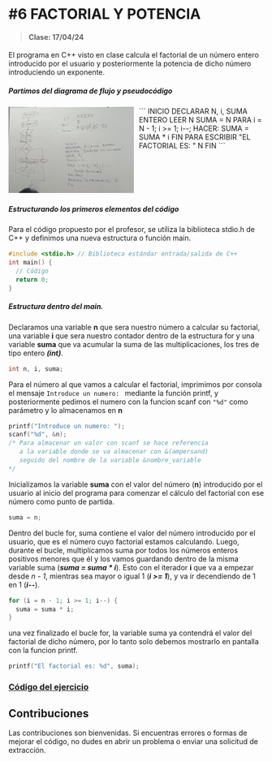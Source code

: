 # #6 FACTORIAL Y POTENCIA
> #### Clase: 17/04/24

El programa en C++ visto en clase calcula el factorial de un número entero introducido por el usuario y posteriormente la potencia de dicho número introduciendo un exponente.

##### Partimos del diagrama de flujo y pseudocódigo

<div style="display: flex;">
  <div style="flex: 50%; padding-right: 10px;">
    <img src="diagramaPseudocodigo.jpeg" alt="Diagrama y Pseudocódigo" width="500">
  </div>
  <div style="flex: 50%;">
    ```
    INICIO
    DECLARAR N, i, SUMA ENTERO
    LEER N
    SUMA = N
    PARA i = N - 1; i >= 1; i--; HACER:
      SUMA = SUMA * i
    FIN PARA
    ESCRIBIR "EL FACTORIAL ES: " N
    FIN
    ```
  </div>
</div>


##### Estructurando los primeros elementos del código
Para el código propuesto por el profesor, se utiliza la biblioteca stdio.h de C++ y definimos una nueva estructura o función main.

```C++
#include <stdio.h> // Biblioteca estándar entrada/salida de C++
int main() {
  // Código
  return 0;
}
```

##### Estructura dentro del main.
Declaramos una variable **n** que sera nuestro número a calcular su factorial, una variable **i** que sera nuestro contador dentro de la estructura for y una variable **suma** que va acumular la suma de las multiplicaciones, los tres de tipo entero **_(int)_**.

```C++
int n, i, suma;
```

Para el número al que vamos a calcular el factorial, imprimimos por consola el mensaje `Introduce un numero: ` mediante la función printf, y posteriormente pedimos el numero con la funcion scanf con `"%d"` como parámetro y lo almacenamos en **n**

```C++
printf("Introduce un numero: ");
scanf("%d", &n); 
/* Para almacenar un valor con scanf se hace referencia
   a la variable donde se va almacenar con &(ampersand)
   seguido del nombre de la variable &nombre_variable
*/
```

Inicializamos la variable **suma** con el valor del número (**n**) introducido por el usuario al inicio del programa para comenzar el cálculo del factorial con ese número como punto de partida.

```C++
suma = n;
```

Dentro del bucle for, suma contiene el valor del número introducido por el usuario, que es el número cuyo factorial estamos calculando. Luego, durante el bucle, multiplicamos suma por todos los números enteros positivos menores que él y los vamos guardando dentro de la misma variable suma (**_suma = suma * i_**). Esto con el iterador **i** que va a empezar desde _n - 1_, mientras sea mayor o igual 1 (**_i >= 1_**), y va ir decendiendo de 1 en 1 (**_i--_**).

```C++
for (i = n - 1; i >= 1; i--) {
  suma = suma * i;
}
```

una vez finalizado el bucle for, la variable suma ya contendrá el valor del factorial de dicho número, por lo tanto solo debemos mostrarlo en pantalla con la funcion printf.

```C++
printf("El factorial es: %d", suma);
```

### [Código del ejercicio](factorialPotencia.cpp)


## Contribuciones
Las contribuciones son bienvenidas. Si encuentras errores o formas de mejorar el código, no dudes en abrir un problema o enviar una solicitud de extracción.